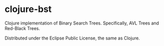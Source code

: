 # clojure-bst

Clojure implementation of Binary Search Trees. Specifically, AVL Trees and Red-Black Trees.

Distributed under the Eclipse Public License, the same as Clojure.
